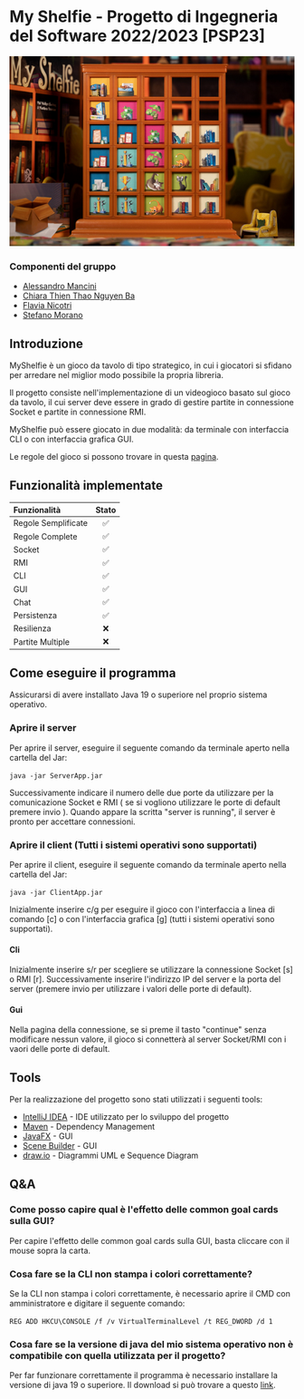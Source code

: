 # My Shelfie - Progetto di Ingegneria del Software 2022/2023 [PSP23]
 ![alt text](./src/main/resources/Graphics/piccola.jpg) 
### Componenti del gruppo
* [Alessandro Mancini](https://github.com/alemancio5)
* [Chiara Thien Thao Nguyen Ba](https://github.com/chiaranb)
* [Flavia Nicotri](https://github.com/flanico)
* [Stefano Morano](https://github.com/stefano-morano)

## Introduzione
MyShelfie è un gioco da tavolo di tipo strategico, in cui i giocatori si sfidano per arredare nel miglior modo possibile la propria libreria.

Il progetto consiste nell'implementazione di un videogioco basato sul gioco da tavolo, il cui server deve essere in grado di gestire partite in connessione Socket e partite in connessione RMI.

MyShelfie può essere giocato in due modalità: da terminale con interfaccia CLI o con interfaccia grafica GUI.

Le regole del gioco si possono trovare in questa [pagina](https://www.craniocreations.it/prodotto/my-shelfie). 

## Funzionalità implementate
| Funzionalità        | Stato |
|:--------------------|:-----:|
| Regole Semplificate |   ✅   |
| Regole Complete     |   ✅   |
| Socket              |   ✅   |
| RMI                 |   ✅   |
| CLI                 |   ✅   |
| GUI                 |   ✅   |
| Chat                |   ✅   |
| Persistenza         |   ✅   |
| Resilienza          |   ❌   |
| Partite Multiple    |   ❌   |

## Come eseguire il programma
Assicurarsi di avere installato Java 19 o superiore nel proprio sistema operativo.

### Aprire il server
Per aprire il server, eseguire il seguente comando da terminale aperto nella cartella del Jar:

```java -jar ServerApp.jar```

Successivamente indicare il numero delle due porte da utilizzare per la comunicazione Socket e RMI ( se si vogliono utilizzare le porte di default premere invio ). 
Quando appare la scritta "server is running", il server è pronto per accettare connessioni.

### Aprire il client (Tutti i sistemi operativi sono supportati) 
Per aprire il client, eseguire il seguente comando da terminale aperto nella cartella del Jar:

```java -jar ClientApp.jar```

Inizialmente inserire c/g per eseguire il gioco con l'interfaccia a linea di comando [c] o con l'interfaccia grafica [g] (tutti i sistemi operativi sono supportati).

#### Cli
Inizialmente inserire s/r per scegliere se utilizzare la connessione Socket [s] o RMI [r].
Successivamente inserire l'indirizzo IP del server e la porta del server (premere invio per utilizzare i valori delle porte di default).

#### Gui
Nella pagina della connessione, se si preme il tasto "continue" senza modificare nessun valore, il gioco si connetterà al server Socket/RMI con i vaori delle porte di default.

## Tools
Per la realizzazione del progetto sono stati utilizzati i seguenti tools:
* [IntelliJ IDEA](https://www.jetbrains.com/idea/) - IDE utilizzato per lo sviluppo del progetto
* [Maven](https://maven.apache.org/) - Dependency Management
* [JavaFX](https://openjfx.io/) - GUI 
* [Scene Builder](https://gluonhq.com/products/scene-builder/) - GUI 
* [draw.io](https://app.diagrams.net/) - Diagrammi UML e Sequence Diagram

## Q&A
### Come posso capire qual è l'effetto delle common goal cards sulla GUI?
Per capire l'effetto delle common goal cards sulla GUI, basta cliccare con il mouse sopra la carta.
### Cosa fare se la CLI non stampa i colori correttamente?
Se la CLI non stampa i colori correttamente, è necessario aprire il CMD con amministratore e digitare il seguente comando:

```REG ADD HKCU\CONSOLE /f /v VirtualTerminalLevel /t REG_DWORD /d 1```
### Cosa fare se la versione di java del mio sistema operativo non è compatibile con quella utilizzata per il progetto?
Per far funzionare correttamente il programma è necessario installare la versione di java 19 o superiore.
Il download si può trovare a questo [link](https://www.oracle.com/it/java/technologies/downloads/).